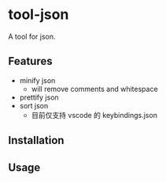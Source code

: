 # tool-json

A tool for json.

## Features

- minify json
  - will remove comments and whitespace
- prettify json
- sort json
    - 目前仅支持 vscode 的 keybindings.json

## Installation

## Usage
